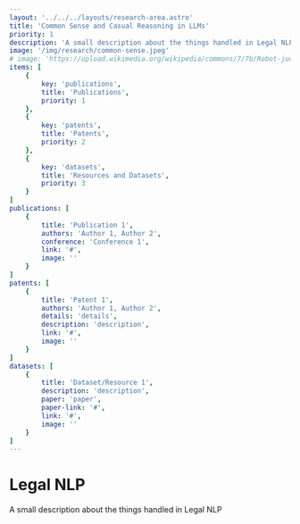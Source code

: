 ```yaml
---
layout: '../../../layouts/research-area.astro'
title: 'Common Sense and Casual Reasoning in LLMs'
priority: 1
description: 'A small description about the things handled in Legal NLP'
image: '/img/research/common-sense.jpeg'
# image: 'https://upload.wikimedia.org/wikipedia/commons/7/7b/Robot-judge.svg'
items: [
    {
        key: 'publications',
        title: 'Publications',
        priority: 1
    },
    {
        key: 'patents',
        title: 'Patents',
        priority: 2
    },
    {
        key: 'datasets',
        title: 'Resources and Datasets',
        priority: 3
    }
]
publications: [
    {
        title: 'Publication 1',
        authors: 'Author 1, Author 2',
        conference: 'Conference 1',
        link: '#',
        image: ''
    }
]
patents: [
    {
        title: 'Patent 1',
        authors: 'Author 1, Author 2',
        details: 'details',
        description: 'description',
        link: '#',
        image: ''
    }
]
datasets: [
    {
        title: 'Dataset/Resource 1',
        description: 'description',
        paper: 'paper',
        paper-link: '#',
        link: '#',
        image: ''
    }
]
---
```

# Legal NLP

A small description about the things handled in Legal NLP